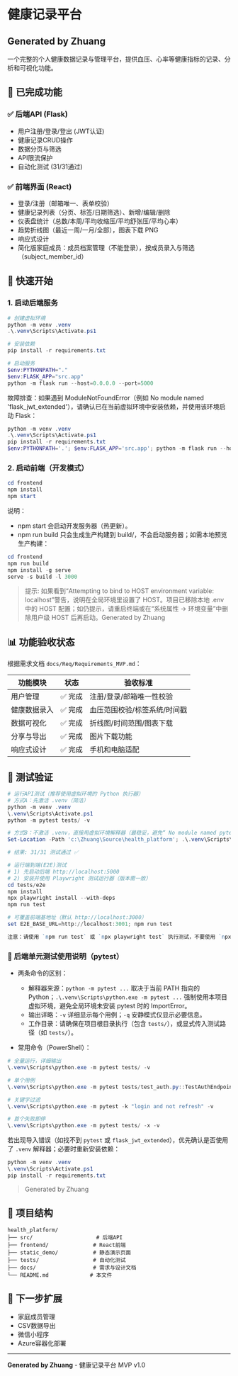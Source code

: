 # 健康记录平台

## Generated by Zhuang

一个完整的个人健康数据记录与管理平台，提供血压、心率等健康指标的记录、分析和可视化功能。

## 🚀 已完成功能

### ✅ 后端API (Flask)
- 用户注册/登录/登出 (JWT认证)
- 健康记录CRUD操作
- 数据分页与筛选
- API限流保护
- 自动化测试 (31/31通过)

### ✅ 前端界面 (React)
- 登录/注册（邮箱唯一、表单校验）
- 健康记录列表（分页、标签/日期筛选）、新增/编辑/删除
- 仪表盘统计（总数/本周/平均收缩压/平均舒张压/平均心率）
- 趋势折线图（最近一周/一月/全部），图表下载 PNG
- 响应式设计
- 简化版家庭成员：成员档案管理（不能登录），按成员录入与筛选（subject_member_id）

## 🚀 快速开始

### 1. 启动后端服务

```powershell
# 创建虚拟环境
python -m venv .venv
.\.venv\Scripts\Activate.ps1

# 安装依赖
pip install -r requirements.txt

# 启动服务
$env:PYTHONPATH="."
$env:FLASK_APP="src.app"
python -m flask run --host=0.0.0.0 --port=5000
```

故障排查：如果遇到 ModuleNotFoundError（例如 No module named 'flask_jwt_extended'），请确认已在当前虚拟环境中安装依赖，并使用该环境启动 Flask：

```powershell
python -m venv .venv
.\.venv\Scripts\Activate.ps1
pip install -r requirements.txt
$env:PYTHONPATH='.'; $env:FLASK_APP='src.app'; python -m flask run --host=0.0.0.0 --port=5000
```

### 2. 启动前端（开发模式）

```powershell
cd frontend
npm install
npm start
```

说明：
- npm start 会启动开发服务器（热更新）。
- npm run build 只会生成生产构建到 build/，不会启动服务器；如需本地预览生产构建：

```powershell
cd frontend
npm run build
npm install -g serve
serve -s build -l 3000
```

> 提示: 如果看到“Attempting to bind to HOST environment variable: localhost”警告，说明在全局环境里设置了 HOST。项目已移除本地 .env 中的 HOST 配置；如仍提示，请重启终端或在“系统属性 → 环境变量”中删除用户级 HOST 后再启动。Generated by Zhuang

## 📊 功能验收状态

根据需求文档 `docs/Req/Requirements_MVP.md`：

| 功能模块 | 状态 | 验收标准 |
|---------|------|----------|
| 用户管理 | ✅ 完成 | 注册/登录/邮箱唯一性校验 |
| 健康数据录入 | ✅ 完成 | 血压范围校验/标签系统/时间戳 |
| 数据可视化 | ✅ 完成 | 折线图/时间范围/图表下载 |
| 分享与导出 | ✅ 完成 | 图片下载功能 |
| 响应式设计 | ✅ 完成 | 手机和电脑适配 |

## 🧪 测试验证

```powershell
# 运行API测试（推荐使用虚拟环境的 Python 执行器）
# 方式A：先激活 .venv（简洁）
python -m venv .venv
\.venv\Scripts\Activate.ps1
python -m pytest tests/ -v

# 方式B：不激活 .venv，直接用虚拟环境解释器（最稳妥，避免“ No module named pytest ”）
Set-Location -Path 'c:\Zhuang\Source\health_platform'; .\.venv\Scripts\python.exe -m pytest tests/ -q

# 结果: 31/31 测试通过 ✅

# 运行端到端(E2E)测试
# 1) 先启动后端 http://localhost:5000
# 2) 安装并使用 Playwright 测试运行器（版本需一致）
cd tests/e2e
npm install
npx playwright install --with-deps
npm run test

# 可覆盖前端基地址（默认 http://localhost:3000）
set E2E_BASE_URL=http://localhost:3001; npm run test

注意：请使用 `npm run test` 或 `npx playwright test` 执行测试，不要使用 `npx run test`（那是另一个社区包，会尝试执行一个名为 test 的本地脚本文件，导致 Cannot find module '...\\test' 错误）。
```

### 🧰 后端单元测试使用说明（pytest）

- 两条命令的区别：
	- 解释器来源：`python -m pytest ...` 取决于当前 PATH 指向的 Python；`.\.venv\Scripts\python.exe -m pytest ...` 强制使用本项目虚拟环境，避免全局环境未安装 pytest 时的 ImportError。
	- 输出详略：`-v` 详细显示每个用例；`-q` 安静模式仅显示必要信息。
	- 工作目录：请确保在项目根目录执行（包含 `tests/`），或显式传入测试路径（如 `tests/`）。

- 常用命令（PowerShell）：

```powershell
# 全量运行，详细输出
\.venv\Scripts\python.exe -m pytest tests/ -v

# 单个用例
\.venv\Scripts\python.exe -m pytest tests/test_auth.py::TestAuthEndpoints::test_health_check -q

# 关键字过滤
\.venv\Scripts\python.exe -m pytest -k "login and not refresh" -v

# 首个失败即停
\.venv\Scripts\python.exe -m pytest tests/ -x -v
```

若出现导入错误（如找不到 `pytest` 或 `flask_jwt_extended`），优先确认是否使用了 `.venv` 解释器；必要时重新安装依赖：

```powershell
python -m venv .venv
\.venv\Scripts\Activate.ps1
pip install -r requirements.txt
```

> Generated by Zhuang

## 📁 项目结构

```
health_platform/
├── src/                    # 后端API
├── frontend/              # React前端
├── static_demo/           # 静态演示页面
├── tests/                 # 自动化测试
├── docs/                  # 需求与设计文档
└── README.md             # 本文件
```

## 🎯 下一步扩展

- 家庭成员管理
- CSV数据导出  
- 微信小程序
- Azure容器化部署

---

**Generated by Zhuang** - 健康记录平台 MVP v1.0